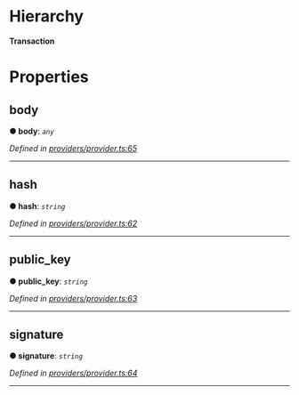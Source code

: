 

# Hierarchy

**Transaction**

# Properties

<a id="body"></a>

##  body

**● body**: *`any`*

*Defined in [providers/provider.ts:65](https://github.com/nearprotocol/nearlib/blob/5251dca/src.ts/providers/provider.ts#L65)*

___
<a id="hash"></a>

##  hash

**● hash**: *`string`*

*Defined in [providers/provider.ts:62](https://github.com/nearprotocol/nearlib/blob/5251dca/src.ts/providers/provider.ts#L62)*

___
<a id="public_key"></a>

##  public_key

**● public_key**: *`string`*

*Defined in [providers/provider.ts:63](https://github.com/nearprotocol/nearlib/blob/5251dca/src.ts/providers/provider.ts#L63)*

___
<a id="signature"></a>

##  signature

**● signature**: *`string`*

*Defined in [providers/provider.ts:64](https://github.com/nearprotocol/nearlib/blob/5251dca/src.ts/providers/provider.ts#L64)*

___

